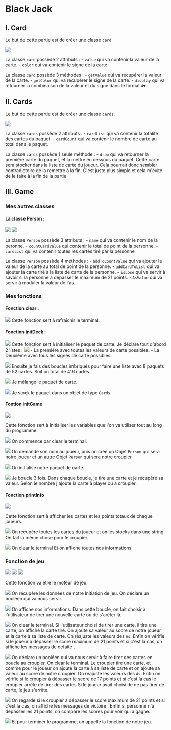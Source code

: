# Black Jack

## I. Card

Le but de cette partie est de créer une classe `card`.

![](https://i.imgur.com/DIjJEHe.png)

La classe `card` possède 2 attributs :
    - `value` qui va contenir la valeur de la carte.
    - `color` qui va contenir le signe de la carte.
    
    
La classe `card` possède 3 méthodes : 
    - `getValue` qui va récupérer la valeur de la carte.
    - `getColor` qui va récupérer le signe de la carte.
    - `display` qui va retourner la combinaison de la valeur et du signe dans le format `4♥`.
    
## II. Cards

Le but de cette partie est de créer une classe `cards`.

![](https://i.imgur.com/KOgW069.png)

La classe `cards` possède 2 attributs :
    - `cardList` qui va contenir la totalité des cartes du paquet.
    - `cardCount` qui va contenir le nombre de carte au total dans le paquet.
    
La classe `cards` possède 1 seule méthode : 
    - `draw` qui va retourner la première carte du paquet, et la mettre en dessous du paquet. Cette carte sera stocker dans la liste de carte du joueur. Cela pourrait donc sembler contradictoire de la remettre à la fin. C'est juste plus simple et cela m'évite de le faire à la fin de la partie
    
## III. Game

### Mes autres classes

#### La classe Person :
![](https://i.imgur.com/pT73VMg.png)
![](https://i.imgur.com/AzqAiGc.png)

La classe `Person` possède 3 attributs :
    - `name` qui va contenir le nom de la peronne.
    - `countCardValue` qui contenir le total de point de la personne.
    - `cardList` qui va contenir toutes les cartes tiré par la personne
    
La classe `Person` possède 4 méthodes : 
    - `addToCountValue` qui va ajouter la valeur de la carte au total de point de la personne.
    - `addCardToList` qui va ajouter la carte tiré à la liste de carte de la personne.
    - `isLose` qui va servir à savoir si la personne à dépasser le maximum de 21 points.
    - `AsValue` qui va servir à moduler la valeur de l'as.

### Mes fonctions

#### Fonction clear : 
![](https://i.imgur.com/9XU9GJJ.png)
Cette fonction sert à rafraîchir le terminal.

#### Fonction initDeck : 
![](https://i.imgur.com/hgJSuYm.png)
Cette fonction sert à initialiser le paquet de carte.
Je déclare tout d'abord 2 listes : 
![](https://i.imgur.com/IVBy7r0.png)
    - La première avec toutes les valeurs de carte possibles.
    - La Deuxième avec tous les signes de carte possibles.

![](https://i.imgur.com/0SZxqtO.png)
Ensuite je fais des boucles imbriqués pour faire une liste avec 8 paquets de 52 cartes. Soit un total de 416 cartes.

![](https://i.imgur.com/hoEpWvt.png)
Je mélange le paquet de carte.

![](https://i.imgur.com/xVFURcL.png)
Je stock le paquet dans un objet de type `Cards`.

#### Fontion initGame
![](https://i.imgur.com/UsW1h2u.png)

Cette fonction sert à initialiser les variables que l'on va utiliser tout au long du programme.

![](https://i.imgur.com/0UzKfW7.png)
On commence par clear le terminal.

![](https://i.imgur.com/T3bZnAs.png)
On demande son nom au joueur, puis on crée un Objet `Person` qui sera notre joueur et un autre Objet `Person` qui sera notre croupier.

![](https://i.imgur.com/287hi9c.png)
On initialise notre paquet de carte.

![](https://i.imgur.com/9PQKfln.png)
Je boucle 3 fois.
Dans chaque boucle, je tire une carte et je récupère sa valeur.
Selon le nombre j'ajoute la carte à player ou à croupier.

#### Fonction printInfo
![](https://i.imgur.com/TP0rEen.png)

Cette fonction sert à afficher les cartes et les points totaux de chaque joueurs.

![](https://i.imgur.com/ioZXuzb.png)
On récupère toutes les cartes du joueur et on les stocks dans une string.
On fait la même chose pour le croupier.

![](https://i.imgur.com/kqth8Gq.png)
On clear le terminal
Et on affiche toutes nos informations.

### Fonction de jeu
![](https://i.imgur.com/UOfmv9s.png)
![](https://i.imgur.com/cEWPGFK.png)
![](https://i.imgur.com/mLPhpgF.png)

Cette fonction va être le moteur de jeu.

![](https://i.imgur.com/sFfjlUX.png)
On récupère les données de notre Initiation de jeu.
On déclare un booléen qui va nous servir.

![](https://i.imgur.com/hrhLZsC.png)
On affiche nos informations.
Dans cette boucle, on fait choisir à l'utilisateur de tirer une nouvelle carte ou de s'arêter là.

![](https://i.imgur.com/98blYC2.png)
On clear le terminal.
Si l'utilisateur choisi de tirer une carte, il tire une carte, on affiche la carte tiré. On ajoute sa valeur au score de notre joueur et la carte à sa liste de carte.
On réajuste les valeurs des `As`.
Enfin on vérifie si le joueur à dépasser le score maximum de 21 points et si c'est la cas, on affiche les messages de défaite .

![](https://i.imgur.com/D0w7SpF.png)
On déclare un booléen qui va nous servir à faire tirer des cartes en boucle au croupier.
On clear le terminal.
Le croupier tire une carte, et comme pour le joueur on ajoute la carte à sa liste de carte et on ajoute sa valeur au score de notre croupier.
On réajuste les valeurs des `As`.
Enfin on vérifie si le croupier à dépasser le score de 17 points et si c'est la cas le croupier arrête de tirer des cartes
Si le joueur avait choisi de ne pas tirer de carte, le jeu s'arrête.

![](https://i.imgur.com/SsoRhBE.png)
On regarde si le croupier à dépasser le score maximum de 21 points et si c'est la cas, on affiche les messages de victoire .
Enfin si personne n'a dépasser les 21 points, on compare les scores pour voir qui a gagné.

![](https://i.imgur.com/0a3YwUc.png)
Et pour terminer le programme, on appelle la fonction de notre jeu.
